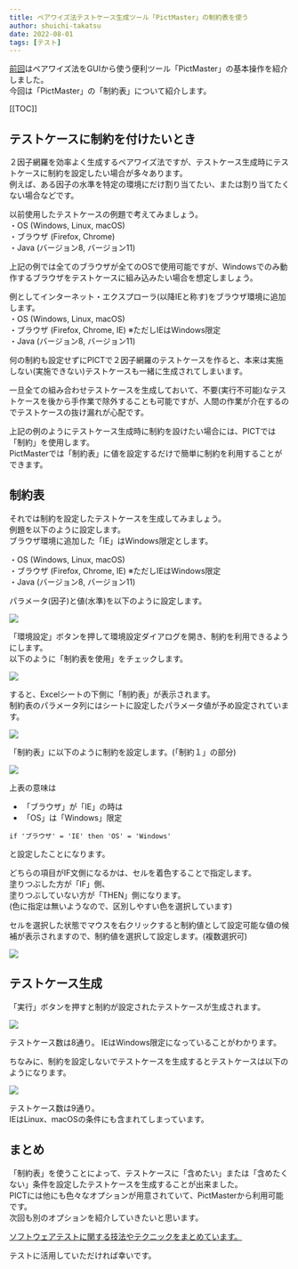 ```yaml
---
title: ペアワイズ法テストケース生成ツール「PictMaster」の制約表を使う
author: shuichi-takatsu
date: 2022-08-01
tags: [テスト]
---
```


[前回](/blogs/2022/07/23/pictmaster/)はペアワイズ法をGUIから使う便利ツール「PictMaster」の基本操作を紹介しました。  
今回は「PictMaster」の「制約表」について紹介します。

[[TOC]]

## テストケースに制約を付けたいとき

２因子網羅を効率よく生成するペアワイズ法ですが、テストケース生成時にテストケースに制約を設定したい場合が多々あります。  
例えば、ある因子の水準を特定の環境にだけ割り当てたい、または割り当てたくない場合などです。

以前使用したテストケースの例題で考えてみましょう。  
・OS (Windows, Linux, macOS)  
・ブラウザ (Firefox, Chrome)  
・Java (バージョン8, バージョン11)  

上記の例では全てのブラウザが全てのOSで使用可能ですが、Windowsでのみ動作するブラウザをテストケースに組み込みたい場合を想定しましょう。  

例としてインターネット・エクスプローラ(以降IEと称す)をブラウザ環境に追加します。  
・OS (Windows, Linux, macOS)  
・ブラウザ (Firefox, Chrome, IE) ※ただしIEはWindows限定  
・Java (バージョン8, バージョン11)  

何の制約も設定せずにPICTで２因子網羅のテストケースを作ると、本来は実施しない(実施できない)テストケースも一緒に生成されてしまいます。

一旦全ての組み合わせテストケースを生成しておいて、不要(実行不可能)なテストケースを後から手作業で除外することも可能ですが、人間の作業が介在するのでテストケースの抜け漏れが心配です。

上記の例のようにテストケース生成時に制約を設けたい場合には、PICTでは「制約」を使用します。  
PictMasterでは「制約表」に値を設定するだけで簡単に制約を利用することができます。

## 制約表

それでは制約を設定したテストケースを生成してみましょう。  
例題を以下のように設定します。  
ブラウザ環境に追加した「IE」はWindows限定とします。

・OS (Windows, Linux, macOS)  
・ブラウザ (Firefox, Chrome, IE) ※ただしIEはWindows限定  
・Java (バージョン8, バージョン11)  

パラメータ(因子)と値(水準)を以下のように設定します。

![](https://gyazo.com/8a964947637b1caf7d10409642c1fa4c.png)

「環境設定」ボタンを押して環境設定ダイアログを開き、制約を利用できるようにします。  
以下のように「制約表を使用」をチェックします。

![](https://gyazo.com/0a7d122d033caa13891de118d1d523cb.png)

すると、Excelシートの下側に「制約表」が表示されます。  
制約表のパラメータ列にはシートに設定したパラメータ値が予め設定されています。

![](https://gyazo.com/919230d2003f2e4412606bd46faa119d.png)

「制約表」に以下のように制約を設定します。(「制約１」の部分)  

![](https://gyazo.com/1b88e1b4619b1b22c460b3d0747c83fc.png)

上表の意味は
- 「ブラウザ」が「IE」の時は
- 「OS」は「Windows」限定

`if 'ブラウザ' = 'IE' then 'OS' = 'Windows'`

と設定したことになります。  

どちらの項目がIF文側になるかは、セルを着色することで指定します。  
塗りつぶした方が「IF」側、  
塗りつぶしていない方が「THEN」側になります。  
(色に指定は無いようなので、区別しやすい色を選択しています)

セルを選択した状態でマウスを右クリックすると制約値として設定可能な値の候補が表示されますので、制約値を選択して設定します。(複数選択可)

![](https://gyazo.com/82aafcc88123108349a31ddfa952a107.png)

## テストケース生成

「実行」ボタンを押すと制約が設定されたテストケースが生成されます。

![](https://gyazo.com/480abec478d8008effdfac07cadef69d.png)

テストケース数は8通り。
IEはWindows限定になっていることがわかります。

ちなみに、制約を設定しないでテストケースを生成するとテストケースは以下のようになります。

![](https://gyazo.com/8504654ab968712dd3973032e840044b.png)

テストケース数は9通り。  
IEはLinux、macOSの条件にも含まれてしまっています。

## まとめ

「制約表」を使うことによって、テストケースに「含めたい」または「含めたくない」条件を設定したテストケースを生成することが出来ました。  
PICTには他にも色々なオプションが用意されていて、PictMasterから利用可能です。  
次回も別のオプションを紹介していきたいと思います。

[ソフトウェアテストに関する技法やテクニックをまとめています。](/testing/)

テストに活用していただければ幸いです。
